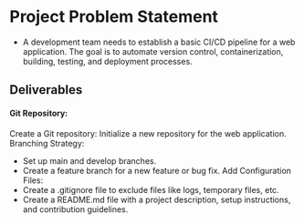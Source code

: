 # Project Problem Statement
- A development team needs to establish a basic CI/CD pipeline for a web application. The goal is to automate version control, containerization, building, testing, and deployment processes.

## Deliverables
#### Git Repository:
Create a Git repository: Initialize a new repository for the web application.
Branching Strategy:
   - Set up main and develop branches.
   - Create a feature branch for a new feature or bug fix.
Add Configuration Files:
   - Create a .gitignore file to exclude files like logs, temporary files, etc.
   - Create a README.md file with a project description, setup instructions, and contribution guidelines.

